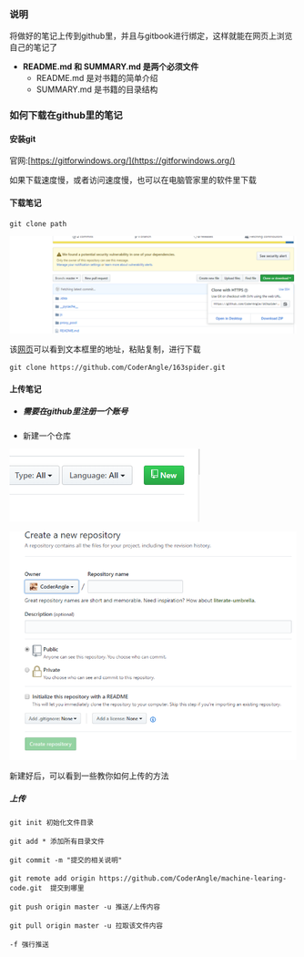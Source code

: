 ### 说明

将做好的笔记上传到github里，并且与gitbook进行绑定，这样就能在网页上浏览自己的笔记了

* **README.md 和 SUMMARY.md 是两个必须文件**
  * README.md 是对书籍的简单介绍
  * SUMMARY.md 是书籍的目录结构

### 如何下载在github里的笔记

#### 安装git

官网:[https://gitforwindows.org/](https://gitforwindows.org/)

如果下载速度慢，或者访问速度慢，也可以在电脑管家里的软件里下载

#### 下载笔记

```
git clone path
```

![](/assets/g-2.2-1.png)

该[网页](https://github.com/CoderAngle/163spider)可以看到文本框里的地址，粘贴复制，进行下载

```
git clone https://github.com/CoderAngle/163spider.git
```

#### 上传笔记

* ##### 需要在github里注册一个账号
* 新建一个仓库

![](/assets/g-2.2-2.png)

![](/assets/g-2.2-3.png)

新建好后，可以看到一些教你如何上传的方法

##### 上传

```
git init 初始化文件目录

git add * 添加所有目录文件

git commit -m "提交的相关说明"

git remote add origin https://github.com/CoderAngle/machine-learing-code.git  提交到哪里

git push origin master -u 推送/上传内容

git pull origin master -u 拉取该文件内容

-f 强行推送
```



